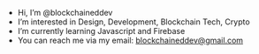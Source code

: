 - Hi, I’m @blockchaineddev
- I’m interested in Design, Development, Blockchain Tech, Crypto
- I’m currently learning Javascript and Firebase
- You can reach me via my email: blockchaineddev@gmail.com

<!---
blockchaineddev/blockchaineddev is a ✨ special ✨ repository because its `README.md` (this file) appears on your GitHub profile.
You can click the Preview link to take a look at your changes.
--->
